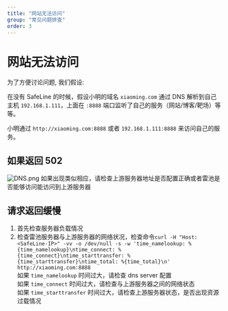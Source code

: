 ```yaml
---
title: "网站无法访问"
group: "常见问题排查"
order: 3
---
```


# 网站无法访问

为了方便讨论问题, 我们假设:

在没有 SafeLine 的时候，假设小明的域名 `xiaoming.com` 通过 DNS 解析到自己主机 `192.168.1.111`，上面在 `:8888` 端口监听了自己的服务（网站/博客/靶场）等等。

小明通过 `http://xiaoming.com:8888` 或者 `192.168.1.111:8888` 来访问自己的服务。

## 如果返回 502

![DNS.png](/images/docs/tengine_502.png)
如果出现类似相应，请检查上游服务器地址是否配置正确或者雷池是否能够访问能访问到上游服务器

## 请求返回缓慢

1. 首先检查服务器负载情况
2. 检查雷池服务器与上游服务器的网络状况，检查命令`curl -H "Host: <SafeLine-IP>" -vv -o /dev/null -s -w 'time_namelookup: %{time_namelookup}\ntime_connect: %{time_connect}\ntime_starttransfer: %{time_starttransfer}\ntime_total: %{time_total}\n' http://xiaoming.com:8888` <br/>
   如果 `time_namelookup` 时间过大，请检查 dns server 配置  
   如果 `time_connect` 时间过大，请检查与上游服务器之间的网络状态  
   如果 `time_starttransfer` 时间过大，请检查上游服务器状态，是否出现资源过载情况
